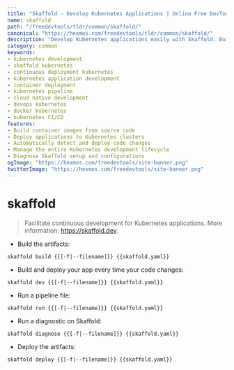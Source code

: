 ```yaml
---
title: "Skaffold - Develop Kubernetes Applications | Online Free DevTools by Hexmos"
name: skaffold
path: "/freedevtools/tldr/common/skaffold/"
canonical: "https://hexmos.com/freedevtools/tldr/common/skaffold/"
description: "Develop Kubernetes applications easily with Skaffold. Build, deploy, and manage Kubernetes apps continuously with automatic code updates. Free online tool, no registration required."
category: common
keywords:
- kubernetes development
- skaffold kubernetes
- continuous deployment kubernetes
- kubernetes application development
- container deployment
- kubernetes pipeline
- cloud native development
- devops kubernetes
- docker kubernetes
- kubernetes CI/CD
features:
- Build container images from source code
- Deploy applications to Kubernetes clusters
- Automatically detect and deploy code changes
- Manage the entire Kubernetes development lifecycle
- Diagnose Skaffold setup and configurations
ogImage: "https://hexmos.com/freedevtools/site-banner.png"
twitterImage: "https://hexmos.com/freedevtools/site-banner.png"
---
```


# skaffold

> Facilitate continuous development for Kubernetes applications.
> More information: <https://skaffold.dev>.

- Build the artifacts:

`skaffold build {{[-f|--filename]}} {{skaffold.yaml}}`

- Build and deploy your app every time your code changes:

`skaffold dev {{[-f|--filename]}} {{skaffold.yaml}}`

- Run a pipeline file:

`skaffold run {{[-f|--filename]}} {{skaffold.yaml}}`

- Run a diagnostic on Skaffold:

`skaffold diagnose {{[-f|--filename]}} {{skaffold.yaml}}`

- Deploy the artifacts:

`skaffold deploy {{[-f|--filename]}} {{skaffold.yaml}}`
